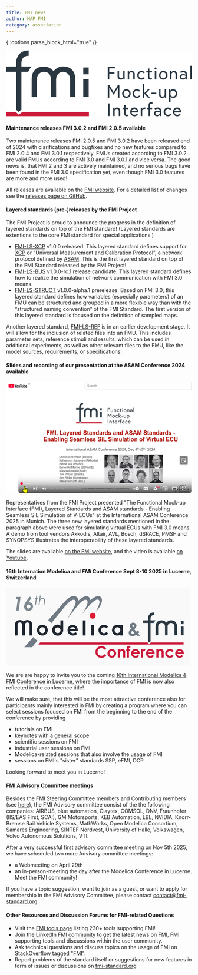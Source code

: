 ```yaml
---
title: FMI news
author: MAP FMI
category: association
---
```


{::options parse_block_html="true" /}

![FMI](FMI.png)

#### Maintenance releases FMI 3.0.2 and FMI 2.0.5 available

Two maintenance releases FMI 2.0.5 and FMI 3.0.2 have been released end of 2024 with clarifications and bugfixes and no new features compared to FMI 2.0.4 and FMI 3.0.1 respectively. 
FMUs created according to FMI 3.0.2 are valid FMUs according to FMI 3.0 and FMI 3.0.1 and vice versa. The good news is, that FMI 2 and 3 are actively maintained, and no serious bugs have been found in the FMI 3.0 specification yet, even though FMI 3.0 features are more and more used!

All releases are available on the [FMI website](fmi-standard.org). For a detailed list of changes see the [releases page on GitHub](https://github.com/modelica/fmi-standard/releases).

#### Layered standards (pre-)releases by the FMI Project

The FMI Project is proud to announce the progress in the definition of layered standards on top of the FMI standard! (Layered standards are extentions to the core FMI standard for special applications.)

* [FMI-LS-XCP](https://github.com/modelica/fmi-ls-xcp) v1.0.0 released: This layered standard defines support for [XCP](https://www.asam.net/standards/detail/mcd-1-xcp/) or “Universal Measurement and Calibration Protocol”, a network protocol defined by [ASAM](https://www.asam.net/). This is the first layered standard on top of the FMI Standard released by the FMI Project!
* [FMI-LS-BUS](https://github.com/modelica/fmi-ls-bus) v1.0.0-rc.1 release candidate: This layered standard defines how to realize the simulation of network communication with FMI 3.0 means.
* [FMI-LS-STRUCT](https://github.com/modelica/fmi-ls-struct) v1.0.0-alpha.1 prerelease: Based on FMI 3.0, this layered standard defines how variables (especially parameters) of an FMU can be structured and grouped in a more flexible way than with the “structured naming convention” of the FMI Standard. The first version of this layered standard is focused on the definition of sampled maps.

Another layered standard, [FMI-LS-REF](https://github.com/modelica/fmi-ls-ref) is in an earlier development stage. It will allow for the inclusion of related files into an FMU. This includes parameter sets, reference stimuli and results, which can be used in additional experiments, as well as other relevant files to the FMU, like the model sources, requirements, or specifications.

#### Slides and recording of our presentation at the ASAM Conference 2024 available

![Presentation on Layered Standards at the ASAM Conference](FMI-LS-ASAM_small.png)

Representatives from the FMI Project presented "The Functional Mock-up Interface (FMI), Layered Standards and ASAM standards - Enabling Seamless SiL Simulation of V-ECUs" at the International ASAM Conference 2025 in Munich.
The three new layered standards mentioned in the paragraph above were used for simulating virtual ECUs with FMI 3.0 means. A demo from tool vendors Akkodis, Altair, AVL, Bosch, dSPACE, PMSF and SYNOPSYS  illustrates the interoperability of these layered standards.

The slides are available [on the FMI website](https://fmi-standard.org/assets/literature/FMI-LS-ASAM_2024.pdf), and the video is available [on Youtube](https://www.youtube.com/watch?v=KzzKRa3jORs).

#### 16th Internation Modelica and _FMI_ Conference Sept 8-10 2025 in Lucerne, Switzerland

![Modelica and FMI Conference](Modelica_and_FMI_Confernce_Logo.png)

We are are happy to invite you to the coming [16th International Modelica & FMI Conference](https://modelica.org/events/modelica2025/) in Lucerne, where the importance of FMI is now also reflected in the conference title!

We will make sure, that this will be the most attractive conference also for participants mainly interested in FMI by creating a program where you can select sessions focused on FMI from the beginning to the end of the conference by providing

- tutorials on FMI
- keynotes with a general scope
- scientific sessions on FMI
- industrial user sessions on FMI
- Modelica-related sessions that also involve the usage of FMI
- sessions on FMI's "sister" standards SSP, eFMI, DCP

Looking forward to meet you in Lucerne!

#### FMI Advisory Committee meetings

Besides the FMI Steering Committee members and Contributing members (see [here](https://fmi-standard.org/about/)), the FMI Advisory committee consist of the the following companies: AIRBUS, blue automation, Claytex, COMSOL, DNV, Fraunhofer (IIS/EAS First, SCAI), GM Motorsports, KEB Automation, LBL, NVIDIA, Knorr-Bremse Rail Vehicle Systems, MathWorks, Open Modelica Consortium, Samares Engineering, SINTEF Nordvest, University of Halle, Volkswagen, Volvo Autonomous Solutions, VTI.

After a very successful first advisory committee meeting on Nov 5th 2025, we have scheduled two more Advisory committee meetings: 

- a Webmeeting on April 29th
- an in-person-meeting the day after the Modelica Conference in Lucerne. Meet the FMI community!

If you have a topic suggestion, want to join as a guest, or want to apply for membership in the FMI Advisory Committee, please contact contact@fmi-standard.org.

#### Other Resources and Discussion Forums for FMI-related Questions

* Visit the [FMI tools page](https://fmi-standard.org/tools) listing 230+ tools supporting FMI!
* Join the [LinkedIn FMI community](https://www.linkedin.com/groups/7477473/) to get the latest news on FMI, FMI supporting tools and discussions within the user community.
* Ask technical questions and discuss topics on the usage of FMI on [StackOverflow tagged "FMI"](https://stackoverflow.com/questions/tagged/fmi).
* Report problems of the standard itself or suggestions for new features in form of issues or discussions on [fmi-standard.org](https://github.com/modelica/fmi-standard)
